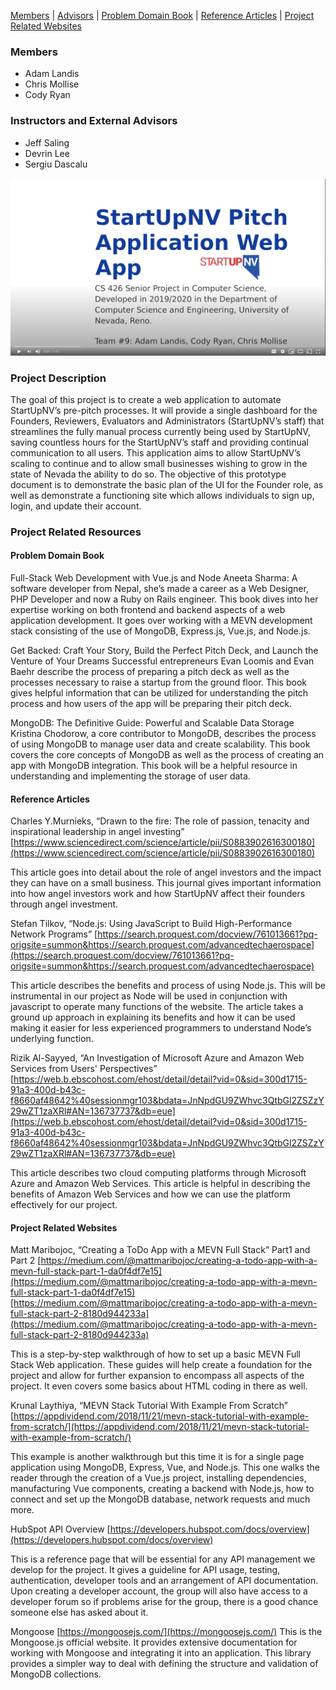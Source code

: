 [Members](#members) \| [Advisors](#advisors) \| [Problem Domain Book](#problem-domain-book) \| [Reference Articles](#reference-articles) \| [Project Related Websites](#project-related-websites)

### Members<a name="members"></a>
- Adam Landis
- Chris Mollise
- Cody Ryan

### Instructors and External Advisors<a name="advisors"></a>
- Jeff Saling
- Devrin Lee
- Sergiu Dascalu

[![StartUpNV Pitch Application Web App -- Project Video](assets/img/spawa-yt-cover.png)](https://www.youtube.com/watch?v=cfIZ6ygl9U0 "StartUpNV Pitch Application Web App -- Project Video")

### Project Description<a name="description"></a>
The goal of this project is to create a web application to automate StartUpNV’s pre-pitch processes. It will provide a single dashboard for the Founders, Reviewers, Evaluators and Administrators (StartUpNV’s staff) that streamlines the fully manual process currently being used by StartUpNV, saving countless hours for the StartUpNV’s staff and providing continual communication to all users. This application aims to allow StartUpNV’s scaling to continue and to allow small businesses wishing to grow in the state of Nevada the ability to do so. The objective of this prototype document is to demonstrate the basic plan of the UI for the Founder role, as well as demonstrate a functioning site which allows individuals to sign up, login, and update their account.

### Project Related Resources
#### Problem Domain Book<a name="problem-domain-book"></a>
Full-Stack Web Development with Vue.js and Node
Aneeta Sharma: A software developer from Nepal, she’s made a career as a Web Designer, PHP Developer and now a Ruby on Rails engineer. This book dives into her expertise working on both frontend and backend aspects of a web application development. It goes over working with a MEVN development stack consisting of the use of MongoDB, Express.js, Vue.js, and Node.js.
 
Get Backed: Craft Your Story, Build the Perfect Pitch Deck, and Launch the Venture of Your Dreams
Successful entrepreneurs Evan Loomis and Evan Baehr describe the process of preparing a pitch deck as well as the processes necessary to raise a startup from the ground floor. This book gives helpful information that can be utilized for understanding the pitch process and how users of the app will be preparing their pitch deck.
 
MongoDB: The Definitive Guide: Powerful and Scalable Data Storage
Kristina Chodorow, a core contributor to MongoDB, describes the process of using MongoDB to manage user data and create scalability. This book covers the core concepts of MongoDB as well as the process of creating an app with MongoDB integration. This book will be a helpful resource in understanding and implementing the storage of user data.

#### Reference Articles<a name="reference-articles"></a>
Charles Y.Murnieks, “Drawn to the fire: The role of passion, tenacity and inspirational leadership in angel investing”
[https://www.sciencedirect.com/science/article/pii/S0883902616300180](https://www.sciencedirect.com/science/article/pii/S0883902616300180)
 
This article goes into detail about the role of angel investors and the impact they can have on a small business. This journal gives important information into how angel investors work and how StartUpNV affect their founders through angel investment.
 
Stefan Tilkov, “Node.js: Using JavaScript to Build High-Performance Network Programs”
[https://search.proquest.com/docview/761013661?pq-origsite=summon&https://search.proquest.com/advancedtechaerospace](https://search.proquest.com/docview/761013661?pq-origsite=summon&https://search.proquest.com/advancedtechaerospace)
 
This article describes the benefits and process of using Node.js. This will be instrumental in our project as Node will be used in conjunction with javascript to operate many functions of the website. The article takes a ground up approach in explaining its benefits and how it can be used making it easier for less experienced programmers to understand Node’s underlying function.
 
Rizik Al-Sayyed, “An Investigation of Microsoft Azure and Amazon Web Services from Users' Perspectives”
[https://web.b.ebscohost.com/ehost/detail/detail?vid=0&sid=300d1715-91a3-400d-b43c-f8660af48642%40sessionmgr103&bdata=JnNpdGU9ZWhvc3QtbGl2ZSZzY29wZT1zaXRl#AN=136737737&db=eue](https://web.b.ebscohost.com/ehost/detail/detail?vid=0&sid=300d1715-91a3-400d-b43c-f8660af48642%40sessionmgr103&bdata=JnNpdGU9ZWhvc3QtbGl2ZSZzY29wZT1zaXRl#AN=136737737&db=eue)
 
This article describes two cloud computing platforms through Microsoft Azure and Amazon Web Services. This article is helpful in describing the benefits of Amazon Web Services and how we can use the platform effectively for our project. 

#### Project Related Websites<a name="project-related-websites"></a>
Matt Maribojoc, “Creating a ToDo App with a MEVN Full Stack” Part1 and Part 2
[https://medium.com/@mattmaribojoc/creating-a-todo-app-with-a-mevn-full-stack-part-1-da0f4df7e15](https://medium.com/@mattmaribojoc/creating-a-todo-app-with-a-mevn-full-stack-part-1-da0f4df7e15)
[https://medium.com/@mattmaribojoc/creating-a-todo-app-with-a-mevn-full-stack-part-2-8180d944233a](https://medium.com/@mattmaribojoc/creating-a-todo-app-with-a-mevn-full-stack-part-2-8180d944233a)
 
This is a step-by-step walkthrough of how to set up a basic MEVN Full Stack Web application. These guides will help create a foundation for the project and allow for further expansion to encompass all aspects of the project. It even covers some basics about HTML coding in there as well.
 
Krunal Laythiya, “MEVN Stack Tutorial With Example From Scratch”
[https://appdividend.com/2018/11/21/mevn-stack-tutorial-with-example-from-scratch/](https://appdividend.com/2018/11/21/mevn-stack-tutorial-with-example-from-scratch/)
 
This example is another walkthrough but this time it is for a single page application using MongoDB, Express, Vue, and Node.js. This one walks the reader through the creation of a Vue.js project, installing dependencies, manufacturing Vue components, creating a backend with Node.js, how to connect and set up the MongoDB database, network requests and much more.
 
HubSpot API Overview
[https://developers.hubspot.com/docs/overview](https://developers.hubspot.com/docs/overview)
 
This is a reference page that will be essential for any API management we develop for the project. It gives a guideline for API usage, testing, authentication, developer tools and an arrangement of API documentation. Upon creating a developer account, the group will also have access to a developer forum so if problems arise for the group, there is a good chance someone else has asked about it. 
 
Mongoose
[https://mongoosejs.com/](https://mongoosejs.com/)
This is the Mongoose.js official website. It provides extensive documentation for working with Mongoose and integrating it into an application. This library provides a simpler way to deal with defining the structure and validation of MongoDB collections.

